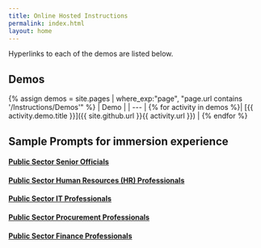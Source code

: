 ```yaml
---
title: Online Hosted Instructions
permalink: index.html
layout: home
---
```


Hyperlinks to each of the demos are listed below.

## Demos

{% assign demos = site.pages | where_exp:"page", "page.url contains '/Instructions/Demos'" %}
| Demo |
| --- |
{% for activity in demos  %}| [{{ activity.demo.title }}]({{ site.github.url }}{{ activity.url }}) |
{% endfor %}

## Sample Prompts for immersion experience

#### [Public Sector Senior Officials ](https://microsoftlearning.github.io/MS-4021-GOV-Copilot-Immersion-Experience/Instructions/Prompts/1-Senior-Official-Prompts.html)

#### [Public Sector Human Resources (HR) Professionals](https://microsoftlearning.github.io/MS-4021-GOV-Copilot-Immersion-Experience/Instructions/Prompts/2-HR-Prompts.html)

#### [Public Sector IT Professionals](https://microsoftlearning.github.io/MS-4021-GOV-Copilot-Immersion-Experience/Instructions/Prompts/3-IT-Prompts.html)

#### [Public Sector Procurement Professionals](https://microsoftlearning.github.io/MS-4021-GOV-Copilot-Immersion-Experience/Instructions/Prompts/4-Procurement-Prompts.html)

#### [Public Sector Finance Professionals](https://microsoftlearning.github.io/MS-4021-GOV-Copilot-Immersion-Experience/Instructions/Prompts/5-Finance-Prompts.html)
